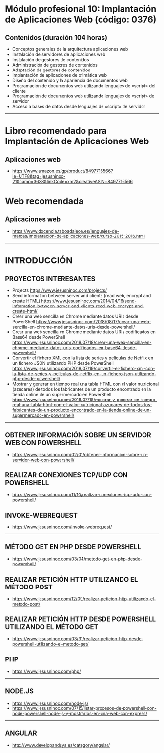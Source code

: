 # Módulo profesional 10: Implantación de Aplicaciones Web (código: 0376)
## Contenidos (duración 104 horas)

- Conceptos generales de la arquitectura aplicaciones web
- Instalación de servidores de aplicaciones web
- Instalación de gestores de contenidos
- Administración de gestores de contenidos
- Adaptación de gestores de contenidos
- Implantación de aplicaciones de ofimática web
- Diseño del contenido y la apariencia de documentos web
- Programación de documentos web utilizando lenguajes de «script» del cliente
- Programación de documentos web utilizando lenguajes de «script» de servidor
- Acceso a bases de datos desde lenguajes de «script» de servidor

-------------------

# Libro recomendado para Implantación de Aplicaciones Web
## Aplicaciones web
* https://www.amazon.es/gp/product/8497716566?ie=UTF8&tag=jesusninoc-21&camp=3638&linkCode=xm2&creativeASIN=8497716566

# Web recomendada
## Aplicaciones web
* https://www.docencia.taboadaleon.es/lenguajes-de-marcas/implantacion-de-aplicaciones-web/curso-2015-2016.html

-------------------

# INTRODUCCIÓN

## PROYECTOS INTERESANTES
- Projects https://www.jesusninoc.com/projects/
- Send information between server and clients (read web, encrypt and create HTML)
https://www.jesusninoc.com/2014/04/16/send-information-between-server-and-clients-read-web-encrypt-and-create-html/
- Crear una web sencilla en Chrome mediante datos URIs desde PowerShell
https://www.jesusninoc.com/2018/08/17/crear-una-web-sencilla-en-chrome-mediante-datos-uris-desde-powershell/
- Crear una web sencilla en Chrome mediante datos URIs codificados en Base64 desde PowerShell
https://www.jesusninoc.com/2018/07/18/crear-una-web-sencilla-en-chrome-mediante-datos-uris-codificados-en-base64-desde-powershell/
- Convertir el fichero XML con la lista de series y películas de Netflix en un fichero JSON utilizando PHP desde PowerShell
https://www.jesusninoc.com/2018/07/19/convertir-el-fichero-xml-con-la-lista-de-series-y-peliculas-de-netflix-en-un-fichero-json-utilizando-php-desde-powershell/
- Mostrar y generar en tiempo real una tabla HTML con el valor nutricional (azúcares) de todos los fabricantes de un producto encontrado en la tienda online de un supermercado en PowerShell
https://www.jesusninoc.com/2018/07/18/mostrar-y-generar-en-tiempo-real-una-tabla-html-con-el-valor-nutricional-azucares-de-todos-los-fabricantes-de-un-producto-encontrado-en-la-tienda-online-de-un-supermercado-en-powershell/

--------------

## OBTENER INFORMACIÓN SOBRE UN SERVIDOR WEB CON POWERSHELL
* https://www.jesusninoc.com/02/01/obtener-informacion-sobre-un-servidor-web-con-powershell/

## REALIZAR CONEXIONES TCP/UDP CON POWERSHELL
* https://www.jesusninoc.com/11/10/realizar-conexiones-tcp-udp-con-powershell/

## INVOKE-WEBREQUEST
* https://www.jesusninoc.com/invoke-webrequest/

--------------

## MÉTODO GET EN PHP DESDE POWERSHELL
* https://www.jesusninoc.com/03/04/metodo-get-en-php-desde-powershell/

## REALIZAR PETICIÓN HTTP UTILIZANDO EL MÉTODO POST
* https://www.jesusninoc.com/12/09/realizar-peticion-http-utilizando-el-metodo-post/

## REALIZAR PETICIÓN HTTP DESDE POWERSHELL UTILIZANDO EL MÉTODO GET
* https://www.jesusninoc.com/03/31/realizar-peticion-http-desde-powershell-utilizando-el-metodo-get/

## PHP
* https://www.jesusninoc.com/php/

--------------

## NODE.JS
* https://www.jesusninoc.com/node-js/
* https://www.jesusninoc.com/07/15/listar-procesos-de-powershell-con-node-powershell-node-js-y-mostrarlos-en-una-web-con-express/

--------------

## ANGULAR
* http://www.developandsys.es/category/angular/
